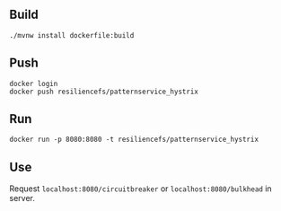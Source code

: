 ## Build 
```
./mvnw install dockerfile:build 
```
## Push 
```
docker login
docker push resiliencefs/patternservice_hystrix 
```

## Run
```
docker run -p 8080:8080 -t resiliencefs/patternservice_hystrix
```


## Use
Request ```localhost:8080/circuitbreaker``` or ```localhost:8080/bulkhead``` in server.